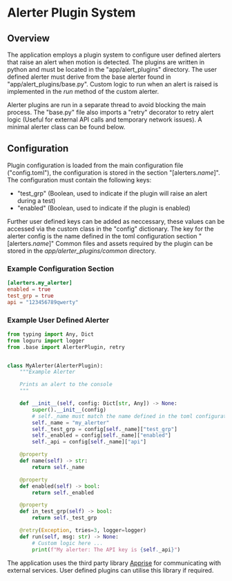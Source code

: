 # Alerter Plugin System

## Overview

The application employs a plugin system to configure user defined alerters that raise an alert when motion is detected. The plugins are written in python and must be located in the "app/alert_plugins" directory. The user defined alerter must derive from the base alerter found in "app/alert_plugins/base.py". Custom logic to run when an alert is raised is implemented in the *run* method of the custom alerter.

Alerter plugins are run in a separate thread to avoid blocking the main process. The "base.py" file also imports a "retry" decorator to retry alert logic (Useful for external API calls and temporary network issues). A minimal alerter class can be found below.

## Configuration
Plugin configuration is loaded from the main configuration file ("config.toml"), the configuration is stored in the section "[alerters.*name*]". The configuration must contain the following keys:
- "test_grp" (Boolean, used to indicate if the plugin will raise an alert during a test)
- "enabled" (Boolean, used to indicate if the plugin is enabled)

Further user defined keys can be added as neccessary, these values can be accessed via the custom class in the "config" dictionary. The key for the alerter config is the name defined in the toml configuration section "[alerters.*name*]"
Common files and assets required by the plugin can be stored in the *app/alerter_plugins/common* directory.

### Example Configuration Section
```toml
[alerters.my_alerter]
enabled = true
test_grp = true
api = "123456789qwerty"

```
### Example User Defined Alerter
```python
from typing import Any, Dict
from loguru import logger
from .base import AlerterPlugin, retry


class MyAlerter(AlerterPlugin):
    """Example Alerter

    Prints an alert to the console
    """

    def __init__(self, config: Dict[str, Any]) -> None:
        super().__init__(config)
        # self._name must match the name defined in the toml configuration section
        self._name = "my_alerter"
        self._test_grp = config[self._name]["test_grp"]
        self._enabled = config[self._name]["enabled"]
        self._api = config[self._name]["api"]

    @property
    def name(self) -> str:
        return self._name

    @property
    def enabled(self) -> bool:
        return self._enabled

    @property
    def in_test_grp(self) -> bool:
        return self._test_grp

    @retry(Exception, tries=3, logger=logger)
    def run(self, msg: str) -> None:
        # Custom logic here ...
        print(f"My alerter: The API key is {self._api}")

```

The application uses the third party library [Apprise](https://pypi.org/project/apprise/) for communicating with external services. User defined plugins can utilise this library if required.
